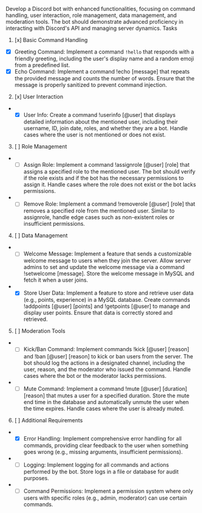 <!-- TODO is based on rubric -->

Develop a Discord bot with enhanced functionalities, focusing on command handling, user
interaction, role management, data management, and moderation tools. The bot should
demonstrate advanced proficiency in interacting with Discord's API and managing server
dynamics.
Tasks

1. [x] Basic Command Handling

- [x] Greeting Command: Implement a command `!hello` that responds with a
      friendly greeting, including the user's display name and a random emoji from a
      predefined list.
- [x] Echo Command: Implement a command !echo [message] that repeats the
      provided message and counts the number of words. Ensure that the message is
      properly sanitized to prevent command injection.

2. [x] User Interaction

- - [x] User Info: Create a command !userinfo [@user] that displays detailed
        information about the mentioned user, including their username, ID, join date,
        roles, and whether they are a bot. Handle cases where the user is not mentioned
        or does not exist.

3. [ ] Role Management

- - [ ] Assign Role: Implement a command !assignrole [@user] [role] that
        assigns a specified role to the mentioned user. The bot should verify if the role
        exists and if the bot has the necessary permissions to assign it. Handle cases
        where the role does not exist or the bot lacks permissions.
- - [ ] Remove Role: Implement a command !removerole [@user] [role] that
        removes a specified role from the mentioned user. Similar to assignrole,
        handle edge cases such as non-existent roles or insufficient permissions.

4. [ ] Data Management

- - [ ] Welcome Message: Implement a feature that sends a customizable welcome
        message to users when they join the server. Allow server admins to set and
        update the welcome message via a command !setwelcome [message].
        Store the welcome message in MySQL and fetch it when a user joins.

- - [x] Store User Data: Implement a feature to store and retrieve user data (e.g.,
        points, experience) in a MySQL database. Create commands !addpoints
        [@user] [points] and !getpoints [@user] to manage and display user
        points. Ensure that data is correctly stored and retrieved.

5. [ ] Moderation Tools

- - [ ] Kick/Ban Command: Implement commands !kick [@user] [reason] and
        !ban [@user] [reason] to kick or ban users from the server. The bot should
        log the actions in a designated channel, including the user, reason, and the
        moderator who issued the command. Handle cases where the bot or the
        moderator lacks permissions.
- - [ ] Mute Command: Implement a command !mute [@user] [duration]
        [reason] that mutes a user for a specified duration. Store the mute end time in
        the database and automatically unmute the user when the time expires. Handle
        cases where the user is already muted.

6. [ ] Additional Requirements

- - [x] Error Handling: Implement comprehensive error handling for all commands, providing
        clear feedback to the user when something goes wrong (e.g., missing arguments,
        insufficient permissions).
- - [ ] Logging: Implement logging for all commands and actions performed by the bot. Store
        logs in a file or database for audit purposes.
- - [ ] Command Permissions: Implement a permission system where only users with specific
        roles (e.g., admin, moderator) can use certain commands.
